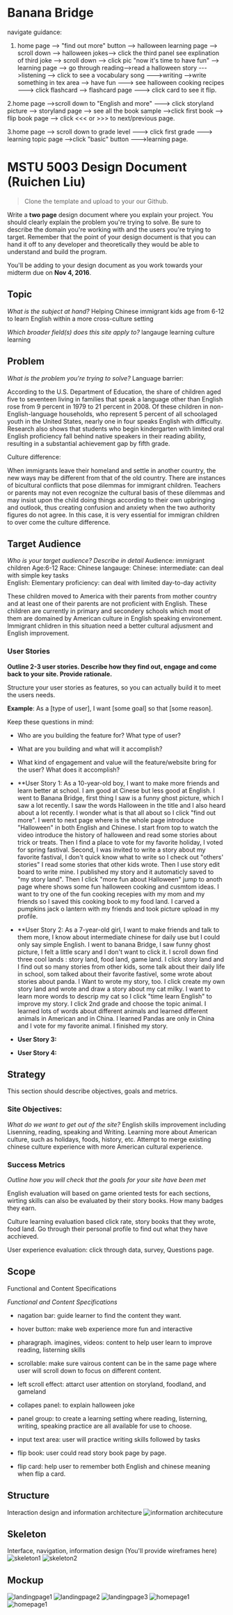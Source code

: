 # Banana Bridge
 navigate guidance:
 1. home page --> "find out more" button --> halloween learning page --> scroll down --> halloween jokes--> click the third panel see explination of third joke --> scroll down --> click pic "now it's time to have fun" --> learning page --> go through reading-->read a halloween story --->listening --> click to see a vocabulary song --->writing -->write something in tex area --> have fun ---> see halloween cooking recipes ---> click flashcard --> flashcard page ---> click card to see it flip.
 
 2.home page -->scroll down to "English and more" ---> click storyland picture --> storyland page --> see all the book sample -->click first book --> flip book page --> click <<< or >>> to next/previous page.
 

3.home page --> scroll down to grade level ---> click first grade ---> learning topic page -->click "basic" button --->learning page.
 

# MSTU 5003 Design Document (Ruichen Liu)

> Clone the template and upload to your our Github.

Write a **two page** design document where you explain your project. You should clearly explain the problem you're trying to solve. Be sure to describe the domain you're working with and the users you're trying to target. Remember that the point of your design document is that you can hand it off to any developer and theoretically they would be able to understand and build the program.

You'll be adding to your design document as you work towards your midterm due on **Nov 4, 2016**.


## Topic
*What is the subject at hand?*
Helping Chinese immigrant kids age from 6-12 to learn English within a more cross-culture setting 

*Which broader field(s) does this site apply to?*
langauge learning 
culture learning 

## Problem
*What is the problem you're trying to solve?*
Language barrier:

According to the U.S. Department of Education, the share of children aged five to seventeen living in families that speak a language other than English rose from 9 percent in 1979 to 21 percent in 2008. Of these children in non-English-language households, who represent 5 percent of all schoolaged youth in the United States, nearly one in four speaks English with difficulty. Research also shows that students who begin kindergarten with limited oral English proficiency fall behind native speakers in their reading ability, resulting in a substantial achievement gap by fifth grade.

Culture difference:

When immigrants leave their homeland and settle in another country, the new ways may be different from that of the old country. There are instances of bicultural conflicts that pose dilemmas for immigrant children. Teachers or parents may not even recognize the cultural basis of these dilemmas and may insist upon the child doing things according to their own upbringing and outlook, thus creating confusion and anxiety when the two authority figures do not agree. In this case, it is very essential for immigran children to over come the culture difference.

## Target Audience
*Who is your target audience? Describe in detail*
Audience: immigrant children
Age:6-12
Race: Chinese
langauge: Chinese: intermediate: can deal with simple key tasks  
		  English: Elementary proficiency: can deal with limited day-to-day activity 

These children moved to America with their parents from mother country and at least one of their parents are not proficient with English. These children are currently in primary and secondery schools which most of them are domained by American culture in English speaking environement. Immigrant chlidren in this situation need a better cultural adjusment and English improvement. 

### User Stories
**Outline 2-3 user stories. Describe how they find out, engage and come back to your site. Provide rationale.**

Structure your user stories as features, so you can actually build it to meet the users needs.

**Example**: As a [type of user], I want [some goal] so that [some reason].

Keep these questions in mind:
- Who are you building the feature for? What type of user?
- What are you building and what will it accomplish?
- What kind of engagement and value will the feature/website bring for the user? What does it accomplish?

- **User Story 1:
As a 10-year-old boy, I want to make more friends and learn better at school. I am good at Cinese but less good at English. I went to Banana Bridge, first thing I saw is a funny ghost picture, which I saw a lot recently. I saw the words Halloween in the title and I also heard about a lot recently. I wonder what is that all about so I click "find out more". I went to next page where is the whole page introduce "Halloween" in both English and Chinese. I start from top to watch the video introduce the history of halloween and read some stories about trick or treats. Then I find a place to vote for my favorite holiday, I voted for spring fastival. Second, I was invited to write a story about my favorite fastival, I don't quick know what to write so I check out "others' stories" I read some stories that other kids wrote. Then I use story edit board to write mine. I published my story and it automaticly saved to "my story land". Then I click "more fun about Halloween" jump to anoth page where shows some fun halloween cooking and cusmtom ideas. I want to try one of the fun cooking recepies with my mom and my friends so I saved this cooking book to my food land. I carved a pumpkins jack o lantern with my friends and took picture upload in my profile. 

- **User Story 2:
As a 7-year-old girl, I want to make friends and talk to them more, I know about intermediate chinese for daily use but I could only say simple English. I went to banana Bridge, I saw funny ghost picture, I felt a little scary and I don't want to click it. I scroll down find three cool lands : story land, food land, game land. I click story land and I find out so many stories from other kids, some talk about their daily life in school, som talked about their favorite fastivel, some wrote about stories about panda. I Want to wrote my story, too. I click create my own story land and wrote and draw a story about my cat milky. I want to learn more words to descrip my cat so I click "time learn English" to improve my story. I click 2nd grade and choose the topic animal. I learned lots of words about different animals and learned different animals in American and in China. I learned Pandas are only in China and I vote for my favorite animal. I finished my story. 

- **User Story 3:**
- **User Story 4:**


## Strategy

This section should describe objectives, goals and metrics.

### Site Objectives:
*What do we want to get out of the site?*
English skills improvement including Lisenning, reading, speaking and Writing.
Learning more about American culture, such as holidays, foods, history, etc.
Attempt to merge existing chinese culture experience with more American cultural experience. 

### Success Metrics
*Outline how you will check that the goals for your site have been met*

English evaluation will based on game oriented tests for each sections, wirting skills can also be evaluated by their story books. How many badges they earn.

Culture learning evaluation based click rate, story books that they wrote, food land. Go through their personal profile to find out what they have acchieved. 

User experience evaluation: click through data, survey, Questions page.




## Scope
Functional and Content Specifications

*Functional and Content Specifications*

- nagation bar: guide learner to find the content they want.

- hover button: make web experience more fun and interactive

- pharagraph. imagines, videos: content to help user learn to improve reading, listerning skills

- scrollable: make sure vairous content can be in the same page where user will scroll down to focus on different content.

- left scroll effect: attarct user attention on storyland, foodland, and gameland

- collapes panel: to explain halloween joke

- panel group: to create a learning setting where reading, listerning, writing, speaking practice are all available for use to choose.

- input text area: user will practice writing skills followed by tasks

- flip book: user could read story book page by page.

- flip card: help user to remember both English and chinese meaning when flip a card. 

## Structure
Interaction design and information architecture
![information architecuture](https://github.com/rachaellew1991/bananabridge/blob/master/img/information%20architecture.jpg?raw=true)


## Skeleton
Interface, navigation, information design
(You'll provide wireframes here)
![skeleton1](https://github.com/rachaellew1991/bananabridge/blob/master/img/skeleton1.jpg?raw=true)
![skeleton2](https://github.com/rachaellew1991/bananabridge/blob/master/img/skeleton2.jpg?raw=true)

## Mockup
![landingpage1](https://github.com/rachaellew1991/bananabridge/blob/master/img/banana%20bridge%20landingpage.jpg?raw=true)
![landingpage2](https://github.com/rachaellew1991/bananabridge/blob/master/img/banana%20bridge%20landing%20page2.jpg?raw=true)
![landingpage3](https://github.com/rachaellew1991/bananabridge/blob/master/img/banana%20bridge%20landingpage3.jpg?raw=true)
![homepage1](https://github.com/rachaellew1991/bananabridge/blob/master/img/banana%20bridge%20home1.jpg?raw=true)
![homepage1](https://github.com/rachaellew1991/bananabridge/blob/master/img/banana%20bridge%20home2.jpg?raw=true)
